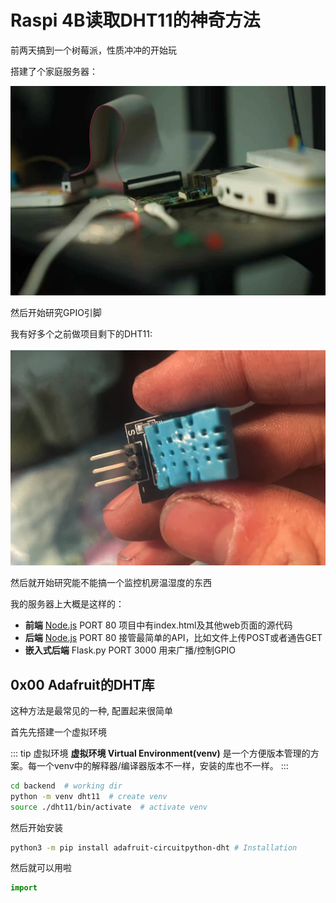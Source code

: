 # Raspi 4B读取DHT11的神奇方法

前两天搞到一个树莓派，性质冲冲的开始玩

搭建了个家庭服务器：

![Raspberrypi 4B 8GB](/assets/CS/raspi/hero.webp)

然后开始研究GPIO引脚

我有好多个之前做项目剩下的DHT11:

![最惨的一个 热风枪测试的时候烧糊了555](/assets/CS/raspi/dht11/burnt.webp)

然后就开始研究能不能搞一个监控机房温湿度的东西

我的服务器上大概是这样的：
- **前端** [Node.js](nodejs.org) PORT 80 项目中有index.html及其他web页面的源代码
- **后端** [Node.js](nodejs.org) PORT 80 接管最简单的API，比如文件上传POST或者通告GET
- **嵌入式后端** Flask.py PORT 3000 用来广播/控制GPIO

## 0x00 Adafruit的DHT库

这种方法是最常见的一种, 配置起来很简单

首先先搭建一个虚拟环境

::: tip 虚拟环境
**虚拟环境 Virtual Environment(venv)** 是一个方便版本管理的方案。每一个venv中的解释器/编译器版本不一样，安装的库也不一样。
:::

```zsh
cd backend  # working dir
python -m venv dht11  # create venv
source ./dht11/bin/activate  # activate venv
```

然后开始安装

```zsh
python3 -m pip install adafruit-circuitpython-dht # Installation
```

然后就可以用啦

```python
import 
```